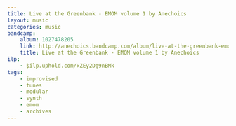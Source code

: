 ```yaml
---
title: Live at the Greenbank - EMOM volume 1 by Anechoics
layout: music
categories: music
bandcamp:
    album: 1027478205
    link: http://anechoics.bandcamp.com/album/live-at-the-greenbank-emom-volume-1
    title: Live at the Greenbank - EMOM volume 1 by Anechoics
ilp:
    - $ilp.uphold.com/xZEy2Dg9nBMk
tags:
    - improvised
    - tunes
    - modular
    - synth
    - emom
    - archives
---
```

